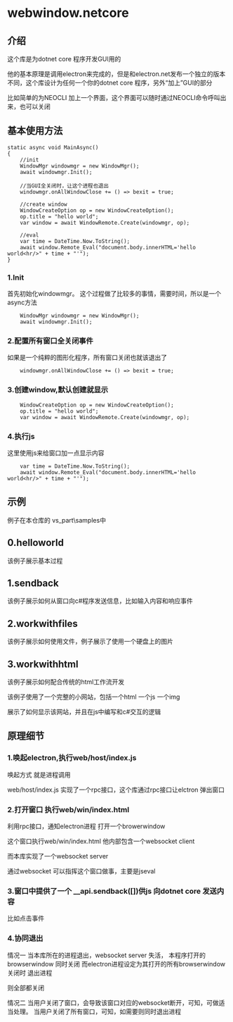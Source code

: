 # webwindow.netcore

## 介绍 

这个库是为dotnet core 程序开发GUI用的

他的基本原理是调用electron来完成的，但是和electron.net发布一个独立的版本不同，这个库设计为任何一个你的dotnet core 程序，另外“加上”GUI的部分

比如简单的为NEOCLI 加上一个界面，这个界面可以随时通过NEOCLI命令呼叫出来，也可以关闭

## 基本使用方法

```
static async void MainAsync()
{
    //init
    WindowMgr windowmgr = new WindowMgr();
    await windowmgr.Init();

    //当GUI全关闭时，让这个进程也退出
    windowmgr.onAllWindowClose += () => bexit = true;
    
    //create window
    WindowCreateOption op = new WindowCreateOption();
    op.title = "hello world";
    var window = await WindowRemote.Create(windowmgr, op);

    //eval
    var time = DateTime.Now.ToString();
    await window.Remote_Eval("document.body.innerHTML='hello world<hr/>" + time + "'");
}
```
### 1.Init
首先初始化windowmgr。
这个过程做了比较多的事情，需要时间，所以是一个async方法
```    
    WindowMgr windowmgr = new WindowMgr();
    await windowmgr.Init();
```
### 2.配置所有窗口全关闭事件
如果是一个纯粹的图形化程序，所有窗口关闭也就该退出了
```   
    windowmgr.onAllWindowClose += () => bexit = true;
```
### 3.创建window,默认创建就显示
```
    WindowCreateOption op = new WindowCreateOption();
    op.title = "hello world";
    var window = await WindowRemote.Create(windowmgr, op);
```
### 4.执行js
这里使用js来给窗口加一点显示内容
```
    var time = DateTime.Now.ToString();
    await window.Remote_Eval("document.body.innerHTML='hello world<hr/>" + time + "'");
```
## 示例
例子在本仓库的 vs_part\samples中

## 0.helloworld

该例子展示基本过程

## 1.sendback

该例子展示如何从窗口向c#程序发送信息，比如输入内容和响应事件

## 2.workwithfiles

该例子展示如何使用文件，例子展示了使用一个硬盘上的图片

## 3.workwithhtml

该例子展示如何配合传统的html工作流开发

该例子使用了一个完整的小网站，包括一个html 一个js 一个img

展示了如何显示该网站，并且在js中编写和c#交互的逻辑

## 原理细节

### 1.唤起electron,执行web/host/index.js

唤起方式 就是进程调用

web/host/index.js 实现了一个rpc接口，这个库通过rpc接口让elctron 弹出窗口

### 2.打开窗口 执行web/win/index.html

利用rpc接口，通知electron进程 打开一个browerwindow

这个窗口执行web/win/index.html 他内部包含一个websocket client

而本库实现了一个websocket server

通过websocket 可以指挥这个窗口做事，主要是jseval

### 3.窗口中提供了一个 __api.sendback([])供js 向dotnet core 发送内容
比如点击事件

### 4.协同退出
情况一
当本库所在的进程退出，websocket server 失活，
本程序打开的browserwindow 同时关闭
而electron进程设定为其打开的所有browserwindow关闭时 退出进程

则全部都关闭

情况二
当用户关闭了窗口，会导致该窗口对应的websocket断开，可知，可做适当处理。
当用户关闭了所有窗口，可知，如需要则同时退出进程



